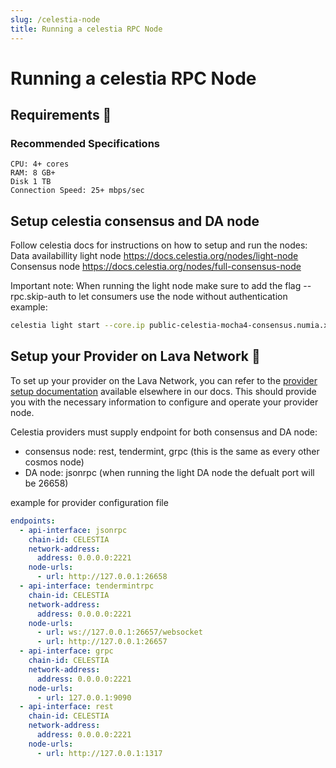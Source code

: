 ```yaml
---
slug: /celestia-node
title: Running a celestia RPC Node
---
```


# Running a celestia RPC Node

## Requirements 📄

### Recommended Specifications

    CPU: 4+ cores
    RAM: 8 GB+
    Disk 1 TB
    Connection Speed: 25+ mbps/sec


##  Setup celestia consensus and DA node

Follow celestia docs for instructions on how to setup and run the nodes:
Data availabillity light node https://docs.celestia.org/nodes/light-node
Consensus node https://docs.celestia.org/nodes/full-consensus-node

Important note:
When running the light node make sure to add the flag --rpc.skip-auth to let consumers use the node without authentication
example:
```bash
celestia light start --core.ip public-celestia-mocha4-consensus.numia.xyz --p2p.network mocha --rpc.skip-auth 
```

## Setup your Provider on Lava Network 🌋

To set up your provider on the Lava Network, you can refer to the [provider setup documentation](https://docs.lavanet.xyz/provider-setup?utm_source=running-a-starknet-rpc-node&utm_medium=docs&utm_campaign=celestia-pre-grant) available elsewhere in our docs. This should provide you with the necessary information to configure and operate your provider node.

Celestia providers must supply endpoint for both consensus and DA node:
- consensus node: rest, tendermint, grpc (this is the same as every other cosmos node)
- DA node: jsonrpc (when running the light DA node the defualt port will be 26658)


example for provider configuration file
```yaml
endpoints:
  - api-interface: jsonrpc
    chain-id: CELESTIA
    network-address: 
      address: 0.0.0.0:2221
    node-urls:
      - url: http://127.0.0.1:26658
  - api-interface: tendermintrpc
    chain-id: CELESTIA
    network-address: 
      address: 0.0.0.0:2221
    node-urls:
      - url: ws://127.0.0.1:26657/websocket
      - url: http://127.0.0.1:26657
  - api-interface: grpc
    chain-id: CELESTIA
    network-address: 
      address: 0.0.0.0:2221
    node-urls: 
      - url: 127.0.0.1:9090
  - api-interface: rest
    chain-id: CELESTIA
    network-address: 
      address: 0.0.0.0:2221
    node-urls: 
      - url: http://127.0.0.1:1317
```